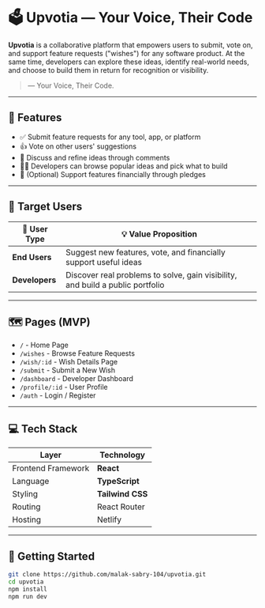 # 🗳️ Upvotia — Your Voice, Their Code

**Upvotia** is a collaborative platform that empowers users to submit, vote on, and support feature requests ("wishes") for any software product. At the same time, developers can explore these ideas, identify real-world needs, and choose to build them in return for recognition or visibility.

>— Your Voice, Their Code.

---

## 🌟 Features

- ✅ Submit feature requests for any tool, app, or platform
- 👍 Vote on other users' suggestions
- 💬 Discuss and refine ideas through comments
- 🧑‍💻 Developers can browse popular ideas and pick what to build
- 💸 (Optional) Support features financially through pledges

---

## 🧩 Target Users

| 👤 User Type | 💡 Value Proposition |
|-------------|-----------------------|
| **End Users** | Suggest new features, vote, and financially support useful ideas |
| **Developers** | Discover real problems to solve, gain visibility, and build a public portfolio |

---

## 🗺️ Pages (MVP)

- `/` - Home Page
- `/wishes` - Browse Feature Requests
- `/wish/:id` - Wish Details Page
- `/submit` - Submit a New Wish
- `/dashboard` - Developer Dashboard
- `/profile/:id` - User Profile
- `/auth` - Login / Register

---

## 💻 Tech Stack

| Layer | Technology |
|-------|------------|
| Frontend Framework | **React** |
| Language | **TypeScript** |
| Styling | **Tailwind CSS** |
| Routing | React Router |
| Hosting | Netlify |

---

## 🚀 Getting Started

```bash
git clone https://github.com/malak-sabry-104/upvotia.git
cd upvotia
npm install
npm run dev

